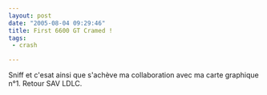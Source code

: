 ```yaml
---
layout: post
date: "2005-08-04 09:29:46"
title: First 6600 GT Cramed !
tags:
 - crash

---
```


Sniff et c'esat ainsi que s'achève ma collaboration avec ma carte graphique n°1. Retour SAV LDLC.
